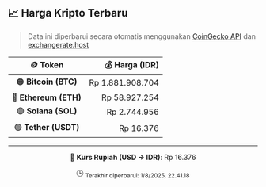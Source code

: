 

<!-- HARGA_KRIPTO -->
## 📈 Harga Kripto Terbaru

> Data ini diperbarui secara otomatis menggunakan [CoinGecko API](https://www.coingecko.com/) dan [exchangerate.host](https://exchangerate.host/)

<div align="center">

| 🪙 Token | 💰 Harga (IDR) |
|:------:|---------------:|
| 🟠 **Bitcoin (BTC)**   | Rp 1.881.908.704 |
| 🔵 **Ethereum (ETH)**  | Rp 58.927.254 |
| 🟣 **Solana (SOL)**    | Rp 2.744.956 |
| 🟢 **Tether (USDT)**   | Rp 16.376 |

---

💱 **Kurs Rupiah (USD → IDR)**: Rp 16.376

🕒 <sub>Terakhir diperbarui: 1/8/2025, 22.41.18</sub>

</div>
<!-- /HARGA_KRIPTO -->